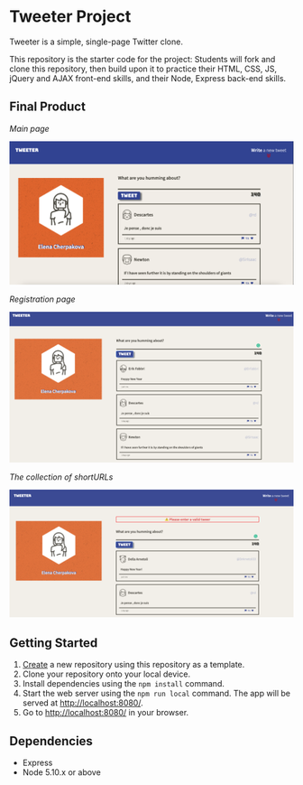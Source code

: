 # Tweeter Project

Tweeter is a simple, single-page Twitter clone.

This repository is the starter code for the project: Students will fork and clone this repository, then build upon it to practice their HTML, CSS, JS, jQuery and AJAX front-end skills, and their Node, Express back-end skills.

## Final Product

*Main page*

!["Main page"](https://github.com/ElenaCherpakova/tweeter/blob/bb3d9e38400bbc868b4bb6c0a2e2eca318645a37/photos/main.png)

*Registration page*

!["New Tweet"](https://github.com/ElenaCherpakova/tweeter/blob/bb3d9e38400bbc868b4bb6c0a2e2eca318645a37/photos/newTweet.png)

*The collection of shortURLs*

!["Error message if the bar is empty"](https://github.com/ElenaCherpakova/tweeter/blob/bb3d9e38400bbc868b4bb6c0a2e2eca318645a37/photos/error.png)

## Getting Started

1. [Create](https://docs.github.com/en/repositories/creating-and-managing-repositories/creating-a-repository-from-a-template) a new repository using this repository as a template.
2. Clone your repository onto your local device.
3. Install dependencies using the `npm install` command.
3. Start the web server using the `npm run local` command. The app will be served at <http://localhost:8080/>.
4. Go to <http://localhost:8080/> in your browser.

## Dependencies

- Express
- Node 5.10.x or above
